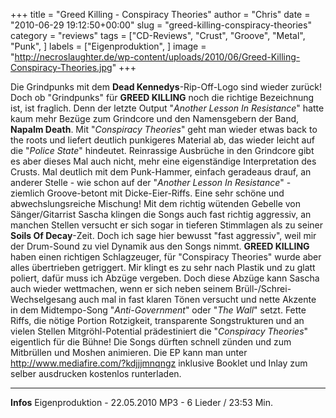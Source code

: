 +++
title = "Greed Killing - Conspiracy Theories"
author = "Chris"
date = "2010-06-29 19:12:50+00:00"
slug = "greed-killing-conspiracy-theories"
category = "reviews"
tags = ["CD-Reviews", "Crust", "Groove", "Metal", "Punk", ]
labels = ["Eigenproduktion", ]
image = "http://necroslaughter.de/wp-content/uploads/2010/06/Greed-Killing-Conspiracy-Theories.jpg"
+++

Die Grindpunks mit dem **Dead Kennedys**-Rip-Off-Logo sind wieder zurück! Doch ob "Grindpunks" für **GREED KILLING** noch die richtige Bezeichnung ist, ist fraglich. Denn der letzte Output "_Another Lesson In Resistance_" hatte kaum mehr Bezüge zum Grindcore und den Namensgebern der Band, **Napalm Death**. Mit "_Conspiracy Theories_" geht man wieder etwas back to the roots und liefert deutlich punkigeres Material ab, das wieder leicht auf die "_Police State_" hindeutet. Reinrassige Ausbrüche in den Grindcore gibt es aber dieses Mal auch nicht, mehr eine eigenständige Interpretation des Crusts. Mal deutlich mit dem Punk-Hammer, einfach geradeaus drauf, an anderer Stelle - wie schon auf der "_Another Lesson In Resistance_" - ziemlich Groove-betont mit Dicke-Eier-Riffs. Eine sehr schöne und abwechslungsreiche Mischung!
Mit dem richtig wütenden Gebelle von Sänger/Gitarrist Sascha klingen die Songs auch fast richtig aggressiv, an manchen Stellen versucht er sich sogar in tieferen Stimmlagen als zu seiner **Soils Of Decay**-Zeit. Doch ich sage hier bewusst "fast aggressiv", weil mir der Drum-Sound zu viel Dynamik aus den Songs nimmt. **GREED KILLING** haben einen richtigen Schlagzeuger, für "Conspiracy Theories" wurde aber alles übertrieben getriggert. Mir klingt es zu sehr nach Plastik und zu glatt poliert, dafür muss ich Abzüge vergeben.
Doch diese Abzüge kann Sascha auch wieder wettmachen, wenn er sich neben seinem Brüll-/Schrei-Wechselgesang auch mal in fast klaren Tönen versucht und nette Akzente in dem Midtempo-Song "_Anti-Government_" oder "_The Wall_" setzt.
Fette Riffs, die nötige Portion Rotzigkeit, transparente Songstrukturen und an vielen Stellen Mitgröhl-Potential prädestiniert die "_Conspiracy Theories_" eigentlich für die Bühne! Die Songs dürften schnell zünden und zum Mitbrüllen und Moshen animieren.
Die EP kann man unter <a href="http://www.mediafire.com/?kdjjjmnqngz">http://www.mediafire.com/?kdjjjmnqngz</a> inklusive Booklet und Inlay zum selber ausdrucken kostenlos runterladen.






---
**Infos**
Eigenproduktion - 22.05.2010
MP3 - 6 Lieder / 23:53 Min.

